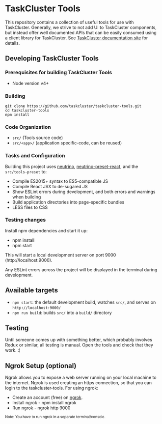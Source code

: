 # TaskCluster Tools

This repository contains a collection of useful tools for use with TaskCluster.
Generally, we strive to not add UI to TaskCluster components, but instead offer
well documented APIs that can be easily consumed using a client library for
TaskCluster. See [TaskCluster documentation site](https://docs.taskcluster.net)
for details.


## Developing TaskCluster Tools

### Prerequisites for building TaskCluster Tools

- Node version v4+

### Building

```
git clone https://github.com/taskcluster/taskcluster-tools.git
cd taskcluster-tools
npm install
```

### Code Organization

- `src/`    (Tools source code)
- `src/<app>/`  (application specific-code, can be reused)

### Tasks and Configuration

Building this project uses [neutrino](https://github.com/mozilla-neutrino/neutrino),
[neutrino-preset-react](https://github.com/mozilla-neutrino/neutrino-preset-react),
and the `src/tools-preset` to:

- Compile ES2015+ syntax to ES5-compatible JS
- Compile React JSX to de-sugared JS
- Show ESLint errors during development, and both errors and warnings when building
- Build application directories into page-specific bundles
- LESS files to CSS

### Testing changes

Install npm dependencies and start it up:
- npm install
- npm start

This will start a local development server on port 9000 (http://localhost:9000).

Any ESLint errors across the project will be displayed in the terminal during development.

## Available targets

- `npm start`: the default development build, watches `src/`, and serves on `http://localhost:9000/`
- `npm run build`: builds `src/` into a `build/` directory

## Testing

Until someone comes up with something better, which probably involves Redux or similar,
all testing is manual. Open the tools and check that they work. :)


## Ngrok Setup (optional)

Ngrok allows you to expose a web server running on your local machine to the internet.
Ngrok is used creating an https connection, so that you can login to the taskcluster-tools.
For using ngrok:

- Create an account (free) on [ngrok](https://ngrok.com/).
- Install ngrok - npm install ngrok
- Run ngrok - ngrok http 9000

<sup>Note: You have to run ngrok in a separate terminal/console.</sup>
